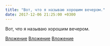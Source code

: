 ```yaml
---
title: "Вот, что я называю хорошим вечером."
date: 2017-12-06 21:25:00 +0300
---
```


Вот, что я называю хорошим вечером.


[Вложение](/assets/vk_photos/3/p2xi1ZMsQgE.jpg)
[Вложение](/assets/vk_photos/1/OUeiQ2iiHpA.jpg)
[Вложение](https://vk.com/photo41076938_456242385)
